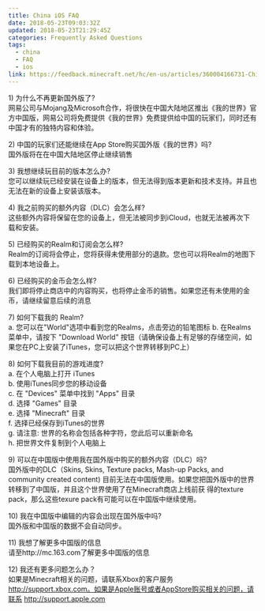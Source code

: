 ```yaml
---
title: China iOS FAQ
date: 2018-05-23T09:03:32Z
updated: 2018-05-23T21:29:45Z
categories: Frequently Asked Questions
tags:
  - china
  - FAQ
  - ios
link: https://feedback.minecraft.net/hc/en-us/articles/360004166731-China-iOS-FAQ
---
```


1\) 为什么不再更新国外版了?\
网易公司与Mojang及Microsoft合作，将很快在中国大陆地区推出《我的世界》官方中国版，网易公司将免费提供《我的世界》免费提供给中国的玩家们，同时还有中国才有的独特内容和体验。

2\) 中国的玩家们还能继续在App Store购买国外版《我的世界》吗?\
国外版将在在中国大陆地区停止继续销售

3\) 我想继续玩目前的版本怎么办?\
您可以继续玩已经安装在设备上的版本，但无法得到版本更新和技术支持。并且也无法在新的设备上安装该版本。

4\) 我之前购买的额外内容（DLC）会怎么样?\
这些额外内容将保留在您的设备上，但无法被同步到iCloud，也就无法被再次下载和安装。

5\) 已经购买的Realm和订阅会怎么样?\
Realm的订阅将会停止，您将获得未使用部分的退款。您也可以将Realm的地图下载到本地设备上。

6\) 已经购买的金币会怎么样?\
我们即将停止商店中的内容购买，也将停止金币的销售。如果您还有未使用的金币，请继续留意后续的消息

7\) 如何下载我的 Realm?\
a. 您可以在"World"选项中看到您的Realms，点击旁边的铅笔图标 b. 在Realms菜单中，请按下 "Download World" 按钮（请确保设备上有足够的存储空间，如果您在PC上安装了iTunes，您可以把这个世界转移到PC上）

8\) 如何下载我目前的游戏进度?\
a. 在个人电脑上打开 iTunes\
b. 使用iTunes同步您的移动设备\
c. 在 "Devices" 菜单中找到 "Apps" 目录\
d. 选择 "Games" 目录\
e. 选择 "Minecraft" 目录\
f. 选择已经保存到iTunes的世界\
g. 请注意: 世界的名称会包括各种字符，您此后可以重新命名\
h. 把世界文件复制到个人电脑上

9\) 可以在中国版中使用我在国外版中购买的额外内容（DLC）吗?\
国外版中的DLC（Skins, Skins, Texture packs, Mash-up Packs, and community created content) 目前无法在中国版使用。如果您把国外版中的世界转移到了中国版，并且这个世界使用了在Minecraft商店上线前获 得的texture pack，那么这些texure pack有可能可以在中国版中继续使用。

10\) 我在中国版中编辑的内容会出现在国外版中吗?\
国外版和中国版的数据不会自动同步。

11\) 我想了解更多中国版的信息\
请至http://mc.163.com了解更多中国版的信息

12\) 我还有更多问题怎么办？\
如果是Minecraft相关的问题，请联系Xbox的客户服务 http://support.xbox.com。如果是Apple账号或者AppStore购买相关的问题，请联系 http://support.apple.com
